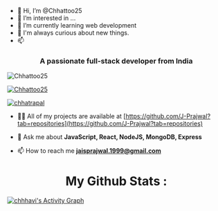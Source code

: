 - 👋 Hi, I’m @Chhattoo25
- 👀 I’m interested in ...
- 🌱 I’m currently learning web development
- 💞️ I'm always curious about new things.
- 📫 

<h3 align="center">A passionate full-stack developer from India</h3>

<p align="left"> <img src="https://komarev.com/ghpvc/?username=Chhattoo25&label=Profile%20views&color=0e75b6&style=flat" alt="Chhattoo25" /> </p>

<p align="left"> <a href="https://github.com/ryo-ma/github-profile-trophy"><img src="https://github-profile-trophy.vercel.app/?username=Chhattoo25" alt="Chhattoo25" /></a> </p>

<p align="left"> <a href="https://www.linkedin.com/in/chhatrapal-ahirwar-12b9aa217" target="blank"><img src="https://img.shields.io/twitter/follow/prajwal_jais?logo=twitter&style=for-the-badge" alt="chhatrapal" /></a> </p>

- 👨‍💻 All of my projects are available at [https://github.com/J-Prajwal?tab=repositories](https://github.com/J-Prajwal?tab=repositories)

- 💬 Ask me about **JavaScript, React, NodeJS, MongoDB, Express**

- 📫 How to reach me **jaisprajwal.1999@gmail.com**


<!---
Chhattoo25/Chhattoo25 is a ✨ special ✨ repository because its `README.md` (this file) appears on your GitHub profile.
You can click the Preview link to take a look at your changes.
--->



<h1 align="center">My Github Stats : </h1>


<a href="https://github.com/chhavi48-cmd/github-readme-activity-graph"><img alt="chhhavi's Activity Graph" src="https://activity-graph.herokuapp.com/graph?username=Chhattoo25&bg_color=0D1117&color=5BCDEC&line=5BCDEC&point=FFFFFF&hide_border=true" /></a>
 
